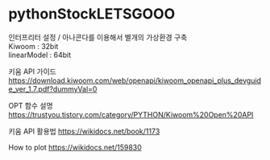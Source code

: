 # pythonStockLETSGOOO

인터프리터 설정 / 아나콘다를 이용해서 별개의 가상환경 구축   
Kiwoom : 32bit   
linearModel : 64bit

키움 API 가이드
https://download.kiwoom.com/web/openapi/kiwoom_openapi_plus_devguide_ver_1.7.pdf?dummyVal=0

OPT 함수 설명
https://trustyou.tistory.com/category/PYTHON/Kiwoom%20Open%20API

키움 API 활용법
https://wikidocs.net/book/1173

How to plot
https://wikidocs.net/159830
